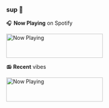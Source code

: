 ### sup 🤠

🎧 **Now Playing** on Spotify

<a href="https://now-playing.sriramb2000.vercel.app/now-playing?open">
    <img src="https://now-playing.sriramb2000.vercel.app/now-playing" width="256" height="64" alt="Now Playing">
</a>

📻 **Recent** vibes

<a href="https://now-playing.sriramb2000.vercel.app/last-saved?open">
    <img src="https://now-playing.sriramb2000.vercel.app/last-saved" width="256" height="64" alt="Now Playing">
</a>
<!--
**sriramb2000/sriramb2000** is a ✨ _special_ ✨ repository because its `README.md` (this file) appears on your GitHub profile.

Here are some ideas to get you started:

- 🔭 I’m currently working on ...
- 🌱 I’m currently learning ...
- 👯 I’m looking to collaborate on ...
- 🤔 I’m looking for help with ...
- 💬 Ask me about ...
- 📫 How to reach me: ...
- 😄 Pronouns: ...
- ⚡ Fun fact: ...
-->
